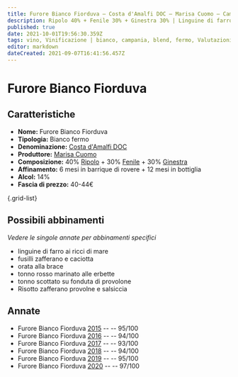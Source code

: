 ```yaml
---
title: Furore Bianco Fiorduva – Costa d'Amalfi DOC – Marisa Cuomo – Campania (IT) – 10-14€ – 5★
description: Ripolo 40% + Fenile 30% + Ginestra 30% | Linguine di farro ai ricci di mare – Fusilli zafferano e caciotta – Orata alla brace – Tonno rosso marinato alle erbette – Tonno scottato su fonduta di provolone – Risotto zafferano provolne e salsiccia
published: true
date: 2021-10-01T19:56:30.359Z
tags: vino, Vinificazione | bianco, campania, blend, fermo, Valutazioni | 5 stelle, ripolo, fenile, ginestra, linguine di farro ai ricci di mare, fusilli zafferano e caciotta, orata alla brace, tonno rosso marinato alle erbette, tonno scottato su fonduta di provolone, Risotto zafferano provolne e salsiccia, Prezzi | 10-14€
editor: markdown
dateCreated: 2021-09-07T16:41:56.457Z
---
```


# Furore Bianco Fiorduva

## Caratteristiche
- **Nome:** Furore Bianco Fiorduva
- **Tipologia:** Bianco fermo 
- **Denominazione:** [Costa d'Amalfi DOC](/denominazioni/Italia/Campania/DOC/Costa-d-Amalfi)
- **Produttore:** [Marisa Cuomo](/produttori/Italia/Campania/Marisa-Cuomo) 
- **Composizione:** 40% [Ripolo](/vitigni/Italia/bacca-bianca/Ripolo) + 30% [Fenile](/vitigni/Italia/bacca-bianca/fenile) + 30% [Ginestra](/vitigni/Italia/bacca-bianca/ginestra)
- **Affinamento:** 6 mesi in barrique di rovere + 12 mesi in bottiglia
- **Alcol:** 14%
- **Fascia di prezzo:** 40-44€

{.grid-list}



## Possibili abbinamenti
*Vedere le singole annate per abbinamenti specifici*

- linguine di farro ai ricci di mare
- fusilli zafferano e caciotta
- orata alla brace
- tonno rosso marinato alle erbette
- tonno scottato su fonduta di provolone
- Risotto zafferano provolne e salsiccia

## Annate
- Furore Bianco Fiorduva [2015](/vini/Italia/Campania/Marisa-Cuomo/Furore-Bianco-Fiorduva/2015) -- <span class="star-5"></span> -- 95/100
- Furore Bianco Fiorduva [2016](/vini/Italia/Campania/Marisa-Cuomo/Furore-Bianco-Fiorduva/2016) -- <span class="star-5"></span> -- 94/100
- Furore Bianco Fiorduva [2017](/vini/Italia/Campania/Marisa-Cuomo/Furore-Bianco-Fiorduva/2017) -- <span class="star-5"></span> -- 93/100 
- Furore Bianco Fiorduva [2018](/vini/Italia/Campania/Marisa-Cuomo/Furore-Bianco-Fiorduva/2018) -- <span class="star-5"></span> -- 94/100
- Furore Bianco Fiorduva [2019](/vini/Italia/Campania/Marisa-Cuomo/Furore-Bianco-Fiorduva/2019) -- <span class="star-5"></span> -- 95/100
- Furore Bianco Fiorduva [2020](/vini/Italia/Campania/Marisa-Cuomo/Furore-Bianco-Fiorduva/2020) -- <span class="star-5"></span> -- 97/100